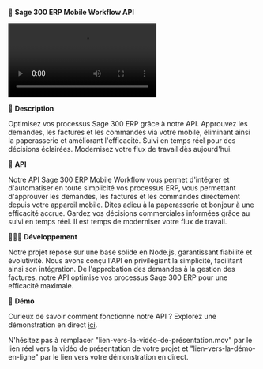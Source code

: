 📱 **Sage 300 ERP Mobile Workflow API**  

![Aperçu](lien-vers-la-vidéo-de-présentation.mov)

📁 **Description**  

Optimisez vos processus Sage 300 ERP grâce à notre API. Approuvez les demandes, les factures et les commandes via votre mobile, éliminant ainsi la paperasserie et améliorant l'efficacité. Suivi en temps réel pour des décisions éclairées. Modernisez votre flux de travail dès aujourd'hui.

📶 **API**  

Notre API Sage 300 ERP Mobile Workflow vous permet d'intégrer et d'automatiser en toute simplicité vos processus ERP, vous permettant d'approuver les demandes, les factures et les commandes directement depuis votre appareil mobile. Dites adieu à la paperasserie et bonjour à une efficacité accrue. Gardez vos décisions commerciales informées grâce au suivi en temps réel. Il est temps de moderniser votre flux de travail.

🧑🏻‍💻 **Développement**  

Notre projet repose sur une base solide en Node.js, garantissant fiabilité et évolutivité. Nous avons conçu l'API en privilégiant la simplicité, facilitant ainsi son intégration. De l'approbation des demandes à la gestion des factures, notre API optimise vos processus Sage 300 ERP pour une efficacité maximale.

🎁 **Démo**  

Curieux de savoir comment fonctionne notre API ? Explorez une démonstration en direct [ici](lien-vers-la-démo-en-ligne).

N'hésitez pas à remplacer "lien-vers-la-vidéo-de-présentation.mov" par le lien réel vers la vidéo de présentation de votre projet et "lien-vers-la-démo-en-ligne" par le lien vers votre démonstration en direct.

